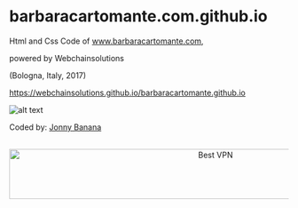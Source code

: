 # barbaracartomante.com.github.io
Html and Css Code of www.barbaracartomante.com, 

powered by Webchainsolutions

(Bologna, Italy, 2017)

https://webchainsolutions.github.io/barbaracartomante.github.io

![alt text](
https://raw.githubusercontent.com/WebChainSolutions/barbaracartomante.com.github.io/master/images/home.JPG)

Coded by: <a href="https://github.com/JonnyBanana">Jonny Banana</a>



</BR>

<!-- Banner -->
<div align="center">
<a href="https://www.purevpn.com/order-now.php?aff=44922&amp;a_bid=bbd0f893" target="_blank" ><img src="https://affiliates.purevpn.com/accounts/default1/6hb82wqa2l/bbd0f893.jpg" alt="Best VPN" title="Best VPN" width="728" height="90" /></a>
</BR></BR>
</div>


